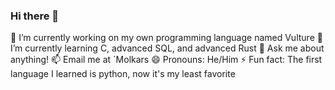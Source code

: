 ### Hi there 👋

🔭 I’m currently working on my own programming language named Vulture
🌱 I’m currently learning C, advanced SQL, and advanced Rust
💬 Ask me about anything!
📫 Email me at `Molkars
😄 Pronouns: He/Him
⚡ Fun fact: The first language I learned is python, now it's my least favorite

